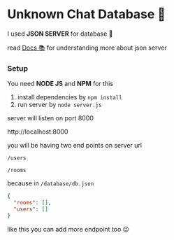 # Unknown Chat Database 📂

I used **JSON SERVER** for database 💾 

read <a href="https://www.npmjs.com/package/json-server">Docs 📚</a> for understanding more about json server



### Setup

You need **NODE JS** and **NPM** for this



1. install dependencies by `npm install`
2. run server by `node server.js`



server will listen on port 8000

http://localhost:8000 

you will be having two end points on server url

`/users` 

`/rooms`

because in `/database/db.json` 

```json
{
  "rooms": [],
  "users": []
}
```

like this you can add more endpoint too 😉